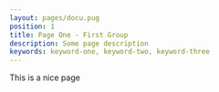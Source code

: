 ```yaml
---
layout: pages/docu.pug
position: 1
title: Page One - First Group
description: Some page description
keywords: keyword-one, keyword-two, keyword-three
---
```

This is a nice page
